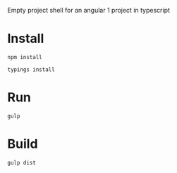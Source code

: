Empty project shell for an angular 1 project in typescript
# Install
```
npm install
```
```
typings install
```
# Run
```
gulp
```
# Build
```
gulp dist
```
